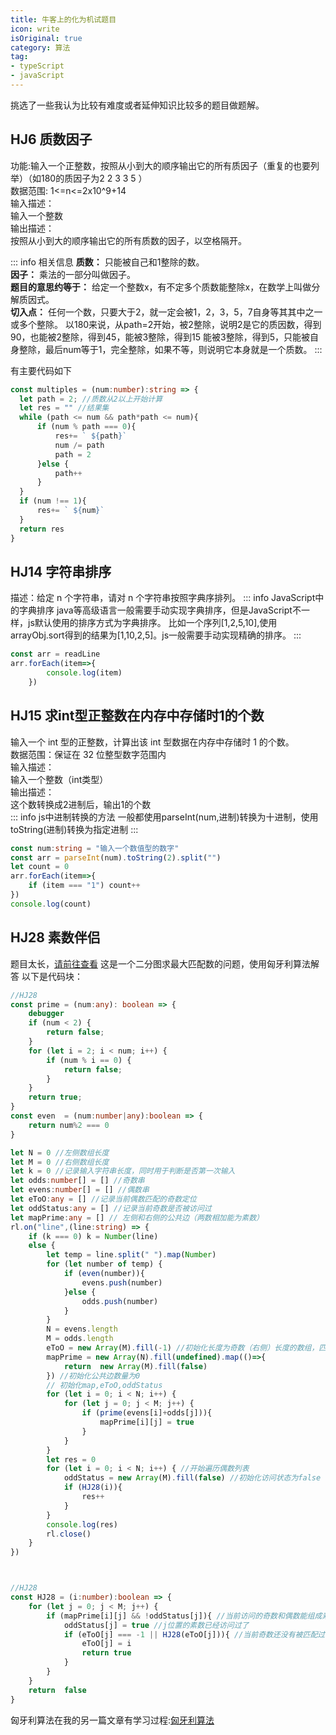 ```yaml
---
title: 牛客上的化为机试题目
icon: write
isOriginal: true
category: 算法
tag:
- typeScript
- javaScript
---
```

挑选了一些我认为比较有难度或者延伸知识比较多的题目做题解。
<!-- more -->
## HJ6 质数因子
功能:输入一个正整数，按照从小到大的顺序输出它的所有质因子（重复的也要列举）（如180的质因子为2 2 3 3 5 ）   
数据范围: 1<=n<=2x10^9+14  
输入描述：  
输入一个整数    
输出描述：  
按照从小到大的顺序输出它的所有质数的因子，以空格隔开。

::: info 相关信息
**质数：** 只能被自己和1整除的数。  
**因子：** 乘法的一部分叫做因子。  
**题目的意思约等于：** 给定一个整数x，有不定多个质数能整除x，在数学上叫做分解质因式。  
**切入点：** 任何一个数，只要大于2，就一定会被1，2，3，5，7自身等其其中之一或多个整除。
以180来说，从path=2开始，被2整除，说明2是它的质因数，得到90，也能被2整除，得到45，能被3整除，得到15
能被3整除，得到5，只能被自身整除，最后num等于1，完全整除，如果不等，则说明它本身就是一个质数。
:::

有主要代码如下
```typescript
const multiples = (num:number):string => {
  let path = 2; //质数从2以上开始计算
  let res = "" //结果集
  while (path <= num && path*path <= num){
      if (num % path === 0){
          res+= ` ${path}`
          num /= path
          path = 2
      }else {
          path++
      }
  }
  if (num !== 1){
      res+= ` ${num}`
  }
  return res
}
```
## HJ14 字符串排序
描述：给定 n 个字符串，请对 n 个字符串按照字典序排列。
::: info JavaScript中的字典排序
java等高级语言一般需要手动实现字典排序，但是JavaScript不一样，js默认使用的排序方式为字典排序。
比如一个序列[1,2,5,10],使用arrayObj.sort得到的结果为[1,10,2,5]。js一般需要手动实现精确的排序。
:::
```typescript
const arr = readLine
arr.forEach(item=>{
        console.log(item)
    })
```
## HJ15 求int型正整数在内存中存储时1的个数
输入一个 int 型的正整数，计算出该 int 型数据在内存中存储时 1 的个数。  
数据范围：保证在 32 位整型数字范围内  
输入描述：  
输入一个整数（int类型）  
输出描述：  
这个数转换成2进制后，输出1的个数  
::: info js中进制转换的方法
一般都使用parseInt(num,进制)转换为十进制，使用toString(进制)转换为指定进制
:::
```typescript
const num:string = "输入一个数值型的数字"
const arr = parseInt(num).toString(2).split("")
let count = 0
arr.forEach(item=>{
    if (item === "1") count++
})
console.log(count)
```

## HJ28 素数伴侣
题目太长，[请前往查看](https://www.nowcoder.com/practice/b9eae162e02f4f928eac37d7699b352e?tpId=37&rp=1&ru=%2Fexam%2Foj%2Fta&qru=%2Fexam%2Foj%2Fta&sourceUrl=%2Fexam%2Foj%2Fta%3Fpage%3D1%26pageSize%3D50%26search%3D%26tpId%3D37%26type%3D37&difficulty=&judgeStatus=0&tags=&title=&gioEnter=menu)
这是一个二分图求最大匹配数的问题，使用匈牙利算法解答
以下是代码块：
```typescript
//HJ28
const prime = (num:any): boolean => {
    debugger
    if (num < 2) {
        return false;
    }
    for (let i = 2; i < num; i++) {
        if (num % i == 0) {
            return false;
        }
    }
    return true;
}
const even  = (num:number|any):boolean => {
    return num%2 === 0
}

let N = 0 //左侧数组长度
let M = 0 //右侧数组长度
let k = 0 //记录输入字符串长度，同时用于判断是否第一次输入
let odds:number[] = [] //奇数串
let evens:number[] = [] //偶数串
let eToO:any = [] //记录当前偶数匹配的奇数定位
let oddStatus:any = [] //记录当前奇数是否被访问过
let mapPrime:any = [] // 左侧和右侧的公共边（两数相加能为素数）
rl.on("line",(line:string) => {
    if (k === 0) k = Number(line)
    else {
        let temp = line.split(" ").map(Number)
        for (let number of temp) {
            if (even(number)){
                evens.push(number)
            }else {
                odds.push(number)
            }
        }
        N = evens.length
        M = odds.length
        eToO = new Array(M).fill(-1) //初始化长度为奇数（右侧）长度的数组，匹配位置不能大于0
        mapPrime = new Array(N).fill(undefined).map(()=>{
            return  new Array(M).fill(false)
        }) //初始化公共边数量为0
        // 初始化map,eToO,oddStatus
        for (let i = 0; i < N; i++) {
            for (let j = 0; j < M; j++) {
                if (prime(evens[i]+odds[j])){
                    mapPrime[i][j] = true
                }
            }
        }
        let res = 0
        for (let i = 0; i < N; i++) { //开始遍历偶数列表
            oddStatus = new Array(M).fill(false) //初始化访问状态为false 全未访问
            if (HJ28(i)){
                res++
            }
        }
        console.log(res)
        rl.close()
    }
})



//HJ28
const HJ28 = (i:number):boolean => {
    for (let j = 0; j < M; j++) {
        if (mapPrime[i][j] && !oddStatus[j]){ //当前访问的奇数和偶数能组成素数并且当前的奇数没有被访问过
            oddStatus[j] = true //j位置的素数已经访问过了
            if (eToO[j] === -1 || HJ28(eToO[j])){ //当前奇数还没有被匹配过或者当前奇数的原配能够找到另一个
                eToO[j] = i
                return true
            }
        }
    }
    return  false
}
```

匈牙利算法在我的另一篇文章有学习过程:[匈牙利算法](../algorithm/hungarian.md)